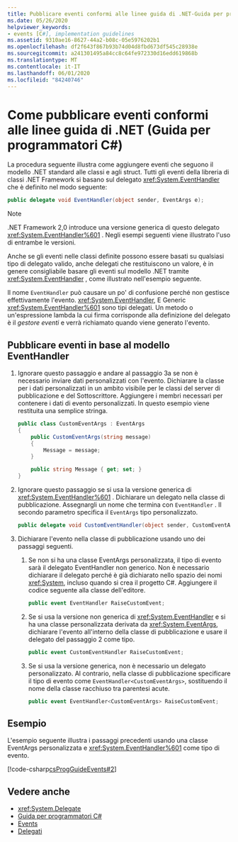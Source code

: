```yaml
---
title: Pubblicare eventi conformi alle linee guida di .NET-Guida per programmatori C#
ms.date: 05/26/2020
helpviewer_keywords:
- events [C#], implementation guidelines
ms.assetid: 9310ae16-8627-44a2-b08c-05e5976202b1
ms.openlocfilehash: df2f643f867b93b74d04d8fbd673df545c28938e
ms.sourcegitcommit: a241301495a84cc8c64fe972330d16edd619868b
ms.translationtype: MT
ms.contentlocale: it-IT
ms.lasthandoff: 06/01/2020
ms.locfileid: "84240746"
---
```

# <a name="how-to-publish-events-that-conform-to-net-guidelines-c-programming-guide"></a>Come pubblicare eventi conformi alle linee guida di .NET (Guida per programmatori C#)

La procedura seguente illustra come aggiungere eventi che seguono il modello .NET standard alle classi e agli struct. Tutti gli eventi della libreria di classi .NET Framework si basano sul delegato <xref:System.EventHandler> che è definito nel modo seguente:

```csharp
public delegate void EventHandler(object sender, EventArgs e);
```

> [!NOTE]
> .NET Framework 2,0 introduce una versione generica di questo delegato <xref:System.EventHandler%601> . Negli esempi seguenti viene illustrato l'uso di entrambe le versioni.

Anche se gli eventi nelle classi definite possono essere basati su qualsiasi tipo di delegato valido, anche delegati che restituiscono un valore, è in genere consigliabile basare gli eventi sul modello .NET tramite <xref:System.EventHandler> , come illustrato nell'esempio seguente.

Il nome `EventHandler` può causare un po' di confusione perché non gestisce effettivamente l'evento. <xref:System.EventHandler>, E Generic <xref:System.EventHandler%601> sono tipi delegati. Un metodo o un'espressione lambda la cui firma corrisponde alla definizione del delegato è il *gestore eventi* e verrà richiamato quando viene generato l'evento.

## <a name="publish-events-based-on-the-eventhandler-pattern"></a>Pubblicare eventi in base al modello EventHandler

1. Ignorare questo passaggio e andare al passaggio 3a se non è necessario inviare dati personalizzati con l'evento. Dichiarare la classe per i dati personalizzati in un ambito visibile per le classi del server di pubblicazione e del Sottoscrittore. Aggiungere i membri necessari per contenere i dati di evento personalizzati. In questo esempio viene restituita una semplice stringa.

    ```csharp
    public class CustomEventArgs : EventArgs
    {
        public CustomEventArgs(string message)
        {
            Message = message;
        }

        public string Message { get; set; }
    }
    ```

2. Ignorare questo passaggio se si usa la versione generica di <xref:System.EventHandler%601> . Dichiarare un delegato nella classe di pubblicazione. Assegnargli un nome che termina con `EventHandler` . Il secondo parametro specifica il `EventArgs` tipo personalizzato.

    ```csharp
    public delegate void CustomEventHandler(object sender, CustomEventArgs args);
    ```

3. Dichiarare l'evento nella classe di pubblicazione usando uno dei passaggi seguenti.

    1. Se non si ha una classe EventArgs personalizzata, il tipo di evento sarà il delegato EventHandler non generico. Non è necessario dichiarare il delegato perché è già dichiarato nello spazio dei nomi <xref:System>, incluso quando si crea il progetto C#. Aggiungere il codice seguente alla classe dell'editore.

        ```csharp
        public event EventHandler RaiseCustomEvent;
        ```

    2. Se si usa la versione non generica di <xref:System.EventHandler> e si ha una classe personalizzata derivata da <xref:System.EventArgs>, dichiarare l'evento all'interno della classe di pubblicazione e usare il delegato del passaggio 2 come tipo.

        ```csharp
        public event CustomEventHandler RaiseCustomEvent;
        ```

    3. Se si usa la versione generica, non è necessario un delegato personalizzato. Al contrario, nella classe di pubblicazione specificare il tipo di evento come `EventHandler<CustomEventArgs>`, sostituendo il nome della classe racchiuso tra parentesi acute.

        ```csharp
        public event EventHandler<CustomEventArgs> RaiseCustomEvent;
        ```

## <a name="example"></a>Esempio

L'esempio seguente illustra i passaggi precedenti usando una classe EventArgs personalizzata e <xref:System.EventHandler%601> come tipo di evento.

[!code-csharp[csProgGuideEvents#2](~/samples/snippets/csharp/VS_Snippets_VBCSharp/csProgGuideEvents/CS/Events.cs#2)]

## <a name="see-also"></a>Vedere anche

- <xref:System.Delegate>
- [Guida per programmatori C#](../index.md)
- [Events](index.md)
- [Delegati](../delegates/index.md)
